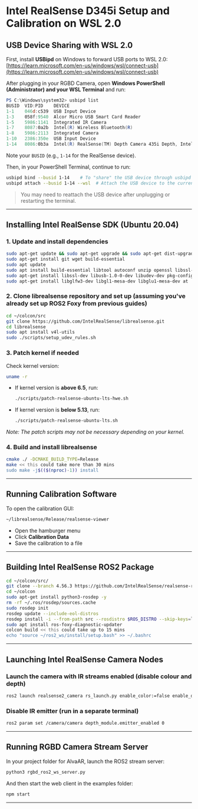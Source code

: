 # Intel RealSense D345i Setup and Calibration on WSL 2.0

## USB Device Sharing with WSL 2.0

First, install **USBipd** on Windows to forward USB ports to WSL 2.0:  
[https://learn.microsoft.com/en-us/windows/wsl/connect-usb](https://learn.microsoft.com/en-us/windows/wsl/connect-usb)

After plugging in your RGBD Camera, open **Windows PowerShell (Administrator) and your WSL Terminal** and run:

```powershell
PS C:\Windows\system32> usbipd list
BUSID  VID:PID    DEVICE                                                        STATE
1-1    046d:c539  USB Input Device                                              Not shared
1-3    058f:9540  Alcor Micro USB Smart Card Reader                             Not shared
1-5    5986:1141  Integrated IR Camera                                          Not shared
1-7    8087:0a2b  Intel(R) Wireless Bluetooth(R)                                Not shared
1-8    5986:2113  Integrated Camera                                             Shared
1-10   2386:350e  USB Input Device                                              Not shared
1-14   8086:0b3a  Intel(R) RealSense(TM) Depth Camera 435i Depth, Intel(R) ...  Shared
````

Note your `BUSID` (e.g., `1-14` for the RealSense device).

Then, in your PowerShell Terminal, continue to run:

```bash
usbipd bind --busid 1-14    # To "share" the USB device through usbipd
usbipd attach --busid 1-14 --wsl  # Attach the USB device to the current WSL 2 session
```

> You may need to reattach the USB device after unplugging or restarting the terminal.

---

## Installing Intel RealSense SDK (Ubuntu 20.04)

### 1. Update and install dependencies

```bash
sudo apt-get update && sudo apt-get upgrade && sudo apt-get dist-upgrade
sudo apt-get install git wget build-essential
sudo apt update
sudo apt install build-essential libtool autoconf unzip openssl libssl-dev
sudo apt-get install libssl-dev libusb-1.0-0-dev libudev-dev pkg-config libgtk-3-dev
sudo apt-get install libglfw3-dev libgl1-mesa-dev libglu1-mesa-dev at
```

### 2. Clone librealsense repository and set up (assuming you've already set up ROS2 Foxy from previous guides)

```bash
cd ~/colcon/src
git clone https://github.com/IntelRealSense/librealsense.git
cd librealsense
sudo apt install v4l-utils
sudo ./scripts/setup_udev_rules.sh
```

### 3. Patch kernel if needed

Check kernel version:

```bash
uname -r
```

* If kernel version is **above 6.5**, run:

  ```bash
  ./scripts/patch-realsense-ubuntu-lts-hwe.sh
  ```

* If kernel version is **below 5.13**, run:

  ```bash
  ./scripts/patch-realsense-ubuntu-lts.sh
  ```

*Note: The patch scripts may not be necessary depending on your kernel.*

### 4. Build and install librealsense

```bash
cmake ./ -DCMAKE_BUILD_TYPE=Release
make << this could take more than 30 mins
sudo make -j$(($(nproc)-1)) install
```

---

## Running Calibration Software

To open the calibration GUI:

```bash
~/librealsense/Release/realsense-viewer
```

* Open the hamburger menu
* Click **Calibration Data**
* Save the calibration to a file

---

## Building Intel RealSense ROS2 Package

```bash
cd ~/colcon/src/
git clone --branch 4.56.3 https://github.com/IntelRealSense/realsense-ros.git
cd ~/colcon
sudo apt-get install python3-rosdep -y
rm -rf ~/.ros/rosdep/sources.cache
sudo rosdep init
rosdep update --include-eol-distros
rosdep install -i --from-path src --rosdistro $ROS_DISTRO --skip-keys=librealsense2 -y
sudo apt install ros-foxy-diagnostic-updater
colcon build << this could take up to 15 mins
echo "source ~/ros2_ws/install/setup.bash" >> ~/.bashrc
```

---

## Launching Intel RealSense Camera Nodes

### Launch the camera with IR streams enabled (disable colour and depth)

```bash
ros2 launch realsense2_camera rs_launch.py enable_color:=false enable_depth:=false enable_infra1:=true enable_infra2:=true depth_module.infra_profile:=640x480x30
```

### Disable IR emitter (run in a separate terminal)

```bash
ros2 param set /camera/camera depth_module.emitter_enabled 0
```

---

## Running RGBD Camera Stream Server

In your project folder for AlvaAR, launch the ROS2 stream server:

```bash
python3 rgbd_ros2_ws_server.py
```

And then start the web client in the examples folder:

```bash
npm start
```

---
